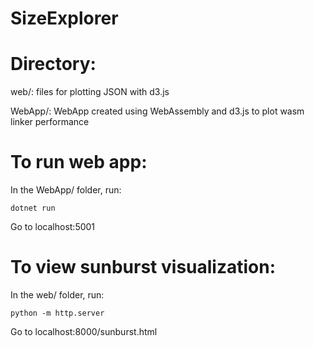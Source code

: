# SizeExplorer

# Directory:
web/: files for plotting JSON with d3.js

WebApp/: WebApp created using WebAssembly and d3.js to plot wasm linker performance

# To run web app:
In the WebApp/ folder, run:

`dotnet run`

Go to localhost:5001

# To view sunburst visualization:
In the web/ folder, run:

`python -m http.server`

Go to localhost:8000/sunburst.html
